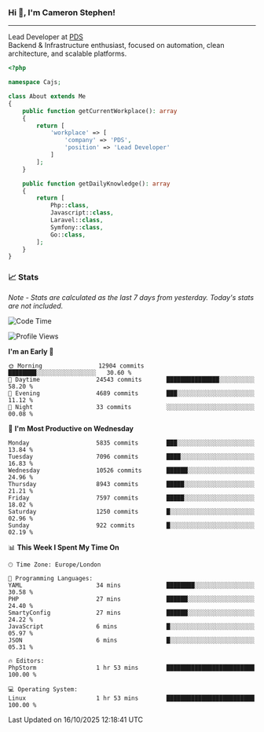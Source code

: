 ### Hi 👋, I'm Cameron Stephen!

---

Lead Developer at [PDS](https://prindatasolutions.co.uk)  
Backend & Infrastructure enthusiast, focused on automation, clean architecture, and scalable platforms.


```php
<?php

namespace Cajs;

class About extends Me
{
    public function getCurrentWorkplace(): array
    {
        return [
            'workplace' => [
                'company' => 'PDS',
                'position' => 'Lead Developer'
            ]
        ];
    }

    public function getDailyKnowledge(): array
    {
        return [
            Php::class,
            Javascript::class,
            Laravel::class,
            Symfony::class,
            Go::class,
        ];
    }
}
```

### 📈 Stats
<p><em>Note - Stats are calculated as the last 7 days from yesterday. Today's stats are not included.</em></p>


<!--START_SECTION:waka-->
![Code Time](http://img.shields.io/badge/Code%20Time-4%2C738%20hrs%2032%20mins-blue)

![Profile Views](http://img.shields.io/badge/Profile%20Views-0-blue)

**I'm an Early 🐤** 

```text
🌞 Morning                12904 commits       ████████░░░░░░░░░░░░░░░░░   30.60 % 
🌆 Daytime                24543 commits       ███████████████░░░░░░░░░░   58.20 % 
🌃 Evening                4689 commits        ███░░░░░░░░░░░░░░░░░░░░░░   11.12 % 
🌙 Night                  33 commits          ░░░░░░░░░░░░░░░░░░░░░░░░░   00.08 % 
```
📅 **I'm Most Productive on Wednesday** 

```text
Monday                   5835 commits        ███░░░░░░░░░░░░░░░░░░░░░░   13.84 % 
Tuesday                  7096 commits        ████░░░░░░░░░░░░░░░░░░░░░   16.83 % 
Wednesday                10526 commits       ██████░░░░░░░░░░░░░░░░░░░   24.96 % 
Thursday                 8943 commits        █████░░░░░░░░░░░░░░░░░░░░   21.21 % 
Friday                   7597 commits        █████░░░░░░░░░░░░░░░░░░░░   18.02 % 
Saturday                 1250 commits        █░░░░░░░░░░░░░░░░░░░░░░░░   02.96 % 
Sunday                   922 commits         █░░░░░░░░░░░░░░░░░░░░░░░░   02.19 % 
```


📊 **This Week I Spent My Time On** 

```text
🕑︎ Time Zone: Europe/London

💬 Programming Languages: 
YAML                     34 mins             ████████░░░░░░░░░░░░░░░░░   30.58 % 
PHP                      27 mins             ██████░░░░░░░░░░░░░░░░░░░   24.40 % 
SmartyConfig             27 mins             ██████░░░░░░░░░░░░░░░░░░░   24.22 % 
JavaScript               6 mins              █░░░░░░░░░░░░░░░░░░░░░░░░   05.97 % 
JSON                     6 mins              █░░░░░░░░░░░░░░░░░░░░░░░░   05.31 % 

🔥 Editors: 
PhpStorm                 1 hr 53 mins        █████████████████████████   100.00 % 

💻 Operating System: 
Linux                    1 hr 53 mins        █████████████████████████   100.00 % 
```


 Last Updated on 16/10/2025 12:18:41 UTC
<!--END_SECTION:waka-->
